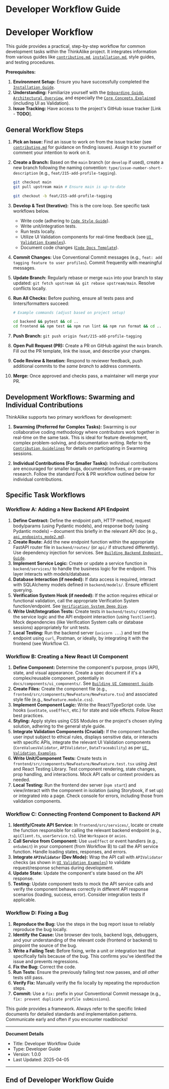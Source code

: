 # Developer Workflow Guide

# Developer Workflow

This guide provides a practical, step-by-step workflow for common development tasks within the ThinkAlike project. It integrates information from various guides like [`contributing.md`](../../core/contributing.md), [`installation.md`](../../core/installation.md), style guides, and testing procedures.

**Prerequisites:**

1. **Environment Setup:** Ensure you have successfully completed the [`Installation Guide`](../../core/installation.md).
2. **Understanding:** Familiarize yourself with the [`Onboarding Guide`](../../core/onboarding_guide.md), [`Architectural Overview`](../../architecture/architectural_overview.md), and especially the [`Core Concepts Explained`](../../vision/core_concepts.md) (including UI as Validation).
3. **Issue Tracking:** Have access to the project's GitHub issue tracker [Link - **TODO**].

## General Workflow Steps

1. **Pick an Issue:** Find an issue to work on from the issue tracker (see [`contributing.md`](../../core/contributing.md) for guidance on finding issues). Assign it to yourself or comment your intention to work on it.
2. **Create a Branch:** Based on the `main` branch (or `develop` if used), create a new branch following the naming convention: `type/issue-number-short-description` (e.g., `feat/215-add-profile-tagging`).

    ```bash
    git checkout main
    git pull upstream main # Ensure main is up-to-date

    git checkout -b feat/215-add-profile-tagging
    ```

3. **Develop & Test (Iterative):** This is the core loop. See specific task workflows below.
    * Write code (adhering to [`Code Style Guide`](./code_style_guide.md)).
    * Write unit/integration tests.
    * Run tests locally.
    * Utilize UI Validation components for real-time feedback (see [`UI Validation Examples`](./ui_validation_examples.md)).
    * Document code changes ([`Code Docs Template`](../../templates/code_documentation_template.md)).
4. **Commit Changes:** Use Conventional Commit messages (e.g., `feat: add tagging feature to user profiles`). Commit frequently with meaningful messages.
5. **Update Branch:** Regularly rebase or merge `main` into your branch to stay updated: `git fetch upstream && git rebase upstream/main`. Resolve conflicts locally.
6. **Run All Checks:** Before pushing, ensure all tests pass and linters/formatters succeed:

    ```bash
    # Example commands (adjust based on project setup)

    cd backend && pytest && cd ..
    cd frontend && npm test && npm run lint && npm run format && cd ..
    ```

7. **Push Branch:** `git push origin feat/215-add-profile-tagging`
8. **Open Pull Request (PR):** Create a PR on GitHub against the `main` branch. Fill out the PR template, link the issue, and describe your changes.
9. **Code Review & Iteration:** Respond to reviewer feedback, push additional commits to the *same branch* to address comments.
10. **Merge:** Once approved and checks pass, a maintainer will merge your PR.

## Development Workflows: Swarming and Individual Contributions

ThinkAlike supports two primary workflows for development:

1. **Swarming (Preferred for Complex Tasks):** Swarming is our collaborative coding methodology where contributors work together in real-time on the same task. This is ideal for feature development, complex problem-solving, and documentation writing. Refer to the [`Contribution Guidelines`](../../core/contributing.md#our-development-methodology-swarming-coding) for details on participating in Swarming sessions.

2. **Individual Contributions (For Smaller Tasks):** Individual contributions are encouraged for smaller bugs, documentation fixes, or pre-swarm research. Follow the standard Fork & PR workflow outlined below for individual contributions.

## Specific Task Workflows

### Workflow A: Adding a New Backend API Endpoint

1. **Define Contract:** Define the endpoint path, HTTP method, request body/params (using Pydantic models), and response body (using Pydantic models) – document this briefly in the relevant API doc (e.g., [`api_endpoints_mode2.md`](../../architecture/api/api_endpoints_mode2.md)).
2. **Create Route:** Add the new endpoint function within the appropriate FastAPI router file in `backend/routes/` (or `api/` if structured differently). Use dependency injection for services. See [`Building Backend Endpoint Guide`](./building_backend_endpoint.md).
3. **Implement Service Logic:** Create or update a service function in `backend/services/` to handle the business logic for the endpoint. This layer interacts with models/database.
4. **Database Interaction (if needed):** If data access is required, interact with SQLAlchemy models defined in `backend/models/`. Ensure efficient querying.
5. **Verification System Hook (if needed):** If the action requires ethical or functional validation, call the appropriate Verification System function/endpoint. See [`Verification System Deep Dive`](../../architecture/verification_system/verification_system_deep_dive.md).
6. **Write Unit/Integration Tests:** Create tests in `backend/tests/` covering the service logic and the API endpoint interaction (using `TestClient`). Mock dependencies (like Verification System calls or database sessions) appropriately for unit tests.
7. **Local Testing:** Run the backend server (`uvicorn ...`) and test the endpoint using `curl`, Postman, or ideally, by integrating it with the frontend (see Workflow C).

### Workflow B: Creating a New React UI Component

1. **Define Component:** Determine the component's purpose, props (API), state, and visual appearance. Create a spec document if it's a complex/reusable component, potentially in `docs/components/ui_components/`. See [`Building UI Component Guide`](./building_ui_component.md).
2. **Create Files:** Create the component file (e.g., `frontend/src/components/NewFeature/NewFeature.tsx`) and associated style file (e.g., `NewFeature.module.css`).
3. **Implement Component Logic:** Write the React/TypeScript code. Use hooks (`useState`, `useEffect`, etc.) for state and side effects. Follow React best practices.
4. **Styling:** Apply styles using CSS Modules or the project's chosen styling solution, adhering to the general style guide.
5. **Integrate Validation Components (Crucial):** If the component handles user input subject to ethical rules, displays sensitive data, or interacts with specific APIs, integrate the relevant UI Validation components (`CoreValuesValidator`, `APIValidator`, `DataTraceability`) as per [`UI Validation Examples`](./ui_validation_examples.md).
6. **Write Unit/Component Tests:** Create tests in `frontend/src/components/NewFeature/NewFeature.test.tsx` using Jest and React Testing Library. Test component rendering, state changes, prop handling, and interactions. Mock API calls or context providers as needed.
7. **Local Testing:** Run the frontend dev server (`npm start`) and view/interact with the component in isolation (using Storybook, if set up) or integrated into a page. Check console for errors, including those from validation components.

### Workflow C: Connecting Frontend Component to Backend API

1. **Identify/Create API Service:** In `frontend/src/services/`, locate or create the function responsible for calling the relevant backend endpoint (e.g., `apiClient.ts`, `userService.ts`). Use `Workspace` or `axios`.
2. **Call Service from Component:** Use `useEffect` or event handlers (e.g., `onSubmit`) in your component (from Workflow B) to call the API service function. Handle loading states, responses, and errors.
3. **Integrate `APIValidator` (Dev Mode):** Wrap the API call with `APIValidator` checks (as shown in [`UI Validation Examples`](./ui_validation_examples.md)) to validate request/response schemas during development.
4. **Update State:** Update the component's state based on the API response.
5. **Testing:** Update component tests to mock the API service calls and verify the component behaves correctly in different API response scenarios (loading, success, error). Consider integration tests if applicable.

### Workflow D: Fixing a Bug

1. **Reproduce the Bug:** Use the steps in the bug report issue to reliably reproduce the bug locally.
2. **Identify the Cause:** Use browser dev tools, backend logs, debuggers, and your understanding of the relevant code (frontend or backend) to pinpoint the source of the bug.
3. **Write a Failing Test:** Before fixing, write a unit or integration test that specifically fails because of the bug. This confirms you've identified the issue and prevents regressions.
4. **Fix the Bug:** Correct the code.
5. **Run Tests:** Ensure the previously failing test now passes, and *all other* tests still pass.
6. **Verify Fix:** Manually verify the fix locally by repeating the reproduction steps.
7. **Commit:** Use a `fix:` prefix in your Conventional Commit message (e.g., `fix: prevent duplicate profile submissions`).

This guide provides a framework. Always refer to the specific linked documents for detailed standards and implementation patterns. Communicate early and often if you encounter roadblocks!

---
**Document Details**
- Title: Developer Workflow Guide
- Type: Developer Guide
- Version: 1.0.0
- Last Updated: 2025-04-05
---
End of Developer Workflow Guide
---



